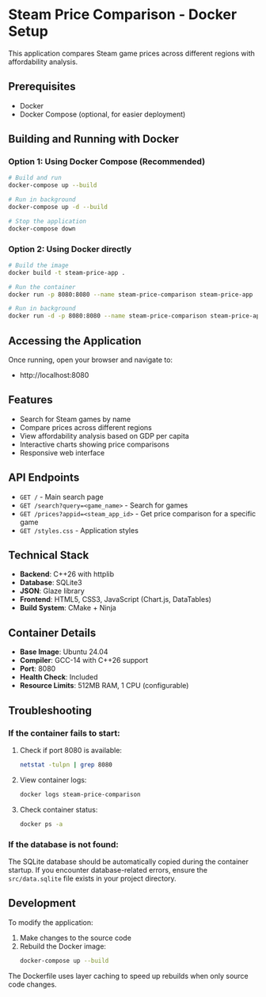 # Steam Price Comparison - Docker Setup

This application compares Steam game prices across different regions with affordability analysis.

## Prerequisites

- Docker
- Docker Compose (optional, for easier deployment)

## Building and Running with Docker

### Option 1: Using Docker Compose (Recommended)

```bash
# Build and run
docker-compose up --build

# Run in background
docker-compose up -d --build

# Stop the application
docker-compose down
```

### Option 2: Using Docker directly

```bash
# Build the image
docker build -t steam-price-app .

# Run the container
docker run -p 8080:8080 --name steam-price-comparison steam-price-app

# Run in background
docker run -d -p 8080:8080 --name steam-price-comparison steam-price-app
```

## Accessing the Application

Once running, open your browser and navigate to:
- http://localhost:8080

## Features

- Search for Steam games by name
- Compare prices across different regions
- View affordability analysis based on GDP per capita
- Interactive charts showing price comparisons
- Responsive web interface

## API Endpoints

- `GET /` - Main search page
- `GET /search?query=<game_name>` - Search for games
- `GET /prices?appid=<steam_app_id>` - Get price comparison for a specific game
- `GET /styles.css` - Application styles

## Technical Stack

- **Backend**: C++26 with httplib
- **Database**: SQLite3
- **JSON**: Glaze library
- **Frontend**: HTML5, CSS3, JavaScript (Chart.js, DataTables)
- **Build System**: CMake + Ninja

## Container Details

- **Base Image**: Ubuntu 24.04
- **Compiler**: GCC-14 with C++26 support
- **Port**: 8080
- **Health Check**: Included
- **Resource Limits**: 512MB RAM, 1 CPU (configurable)

## Troubleshooting

### If the container fails to start:

1. Check if port 8080 is available:
   ```bash
   netstat -tulpn | grep 8080
   ```

2. View container logs:
   ```bash
   docker logs steam-price-comparison
   ```

3. Check container status:
   ```bash
   docker ps -a
   ```

### If the database is not found:

The SQLite database should be automatically copied during the container startup. If you encounter database-related errors, ensure the `src/data.sqlite` file exists in your project directory.

## Development

To modify the application:

1. Make changes to the source code
2. Rebuild the Docker image:
   ```bash
   docker-compose up --build
   ```

The Dockerfile uses layer caching to speed up rebuilds when only source code changes.
